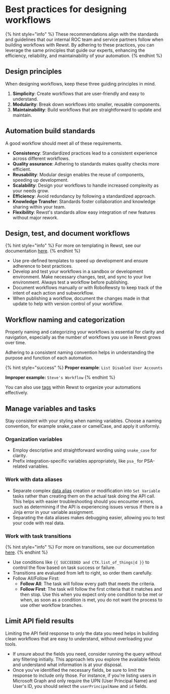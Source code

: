 # Best practices for designing workflows

{% hint style="info" %}
These recommendations align with the standards and guidelines that our internal ROC team and service partners follow when building workflows with Rewst. By adhering to these practices, you can leverage the same principles that guide our experts, enhancing the efficiency, reliability, and maintainability of your automation.
{% endhint %}

## Design principles

When designing workflows, keep these three guiding principles in mind.

1. **Simplicity**: Create workflows that are user-friendly and easy to understand.
2. **Modularity**: Break down workflows into smaller, reusable components.
3. **Maintainability**: Build workflows that are straightforward to update and maintain.

## Automation build standards

A good workflow should meet all of these requirements.

* **Consistency**: Standardized practices lead to a consistent experience across different workflows.
* **Quality assurance**: Adhering to standards makes quality checks more efficient.
* **Reusability**: Modular design enables the reuse of components, speeding up development.
* **Scalability**: Design your workflows to handle increased complexity as your needs grow.
* **Efficiency**: Avoid redundancy by following a standardized approach.
* **Knowledge Transfer**: Standards foster collaboration and knowledge sharing within your team.
* **Flexibility**: Rewst's standards allow easy integration of new features without major rework.

## Design, test, and document workflows

{% hint style="info" %}
For more on templating in Rewst, see our documentation [here](broken-reference).&#x20;
{% endhint %}

* Use pre-defined templates to speed up development and ensure adherence to best practices.
* Develop and test your workflows in a sandbox or development environment. Make necessary changes, test, and sync to your live environment. Always test a workflow before publishing.
* Document workflows manually or with RoboRewsty to keep track of the intent of each action and subworkflow.
* When publishing a workflow, document the changes made in that update to help with version control of your workflow.&#x20;

## Workflow naming and categorization

Properly naming and categorizing your workflows is essential for clarity and navigation, especially as the number of workflows you use in Rewst grows over time.

Adhering to a consistent naming convention helps in understanding the purpose and function of each automation.

{% hint style="success" %}
**Proper example**: `List Disabled User Accounts`

**Improper example:** `Steve's Workflow`
{% endhint %}

You can also use [tags](../settings/tags-in-rewst.md) within Rewst to organize your automations effectively.

## Manage variables and tasks

Stay consistent with your styling when naming variables. Choose a naming convention, for example snake\_case or camelCase, and apply it uniformly.

### Organization variables

* Employ descriptive and straightforward wording using `snake_case` for clarity.
* Prefix integration-specific variables appropriately, like `psa_` for PSA-related variables.

### Work with data aliases

* Separate complex [data alias](data-aliases.md) creation or modification into `Set Variable` tasks rather than creating them on the actual task doing the API call. This helps with easier troubleshooting should you encounter errors, such as determining if the API is experiencing issues versus if there is a Jinja error in your variable assignment.
* Separating the data aliases makes debugging easier, allowing you to test your code with real data.

### Work with task transitions

{% hint style="info" %}
For more on transitions, see our documentation [here](task-transitions.md).&#x20;
{% endhint %}

* Use conditions like `{{ SUCCEEDED and CTX.list_of_things|d }}` to control the flow based on task success or failure.
* Transitions are evaluated from left to right, so order them carefully.
* Follow All/Follow First:
  * **Follow All**: The task will follow every path that meets the criteria.
  * **Follow First**: The task will follow the first criteria that it matches and then stop. Use this when you expect only one condition to be met or when, as soon as a condition is met, you do not want the process to use other workflow branches.

## Limit API field results

Limiting the API field response to only the data you need helps in building clean workflows that are easy to understand, without overloading your tools.

* If unsure about the fields you need, consider running the query without any filtering initially. This approach lets you explore the available fields and understand what information is at your disposal.
* Once you've identified the necessary fields, be sure to limit the response to include only those. For instance, if you're listing users in Microsoft Graph and only require the UPN (User Principal Name) and User's ID, you should select the `userPrincipalName` and `id` fields.
